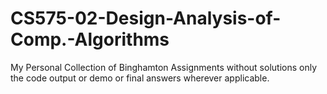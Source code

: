 # CS575-02-Design-Analysis-of-Comp.-Algorithms
My Personal Collection of Binghamton Assignments without solutions only the code output or demo or final answers wherever applicable.
